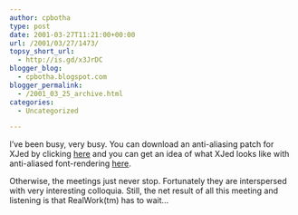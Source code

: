 ```yaml
---
author: cpbotha
type: post
date: 2001-03-27T11:21:00+00:00
url: /2001/03/27/1473/
topsy_short_url:
  - http://is.gd/x3JrDC
blogger_blog:
  - cpbotha.blogspot.com
blogger_permalink:
  - /2001_03_25_archive.html
categories:
  - Uncategorized

---
```

I’ve been busy, very busy. You can download an anti-aliasing patch for XJed by clicking [here][1] and you can get an idea of what XJed looks like with anti-aliased font-rendering <a data-rel="lightbox-image-0" data-rl_caption="" data-rl_title="" href="http://cpbotha.net/screenshots/xjed-aa-20010326b.png" title="">here</a>.

Otherwise, the meetings just never stop. Fortunately they are interspersed with very interesting colloquia. Still, the net result of all this meeting and listening is that RealWork(tm) has to wait…

 [1]: http://cpbotha.net/jedstuff/patches/jed-B0.99-12-xrenderfont.patch
